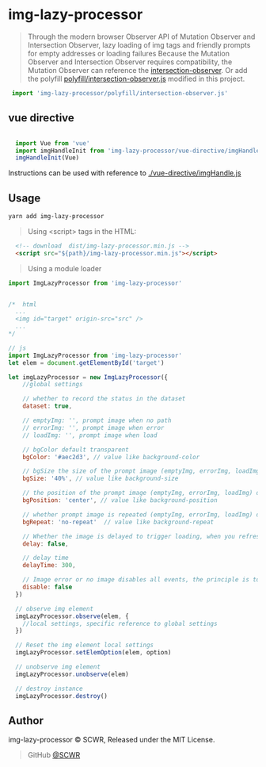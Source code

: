 # img-lazy-processor

> Through the modern browser Observer API of Mutation Observer and Intersection Observer, lazy loading of img tags and friendly prompts for empty addresses or loading failures
> Because the Mutation Observer and Intersection Observer requires compatibility, the Mutation Observer can reference the [intersection-observer](https://www.npmjs.com/package/intersection-observer).
> Or add the polyfill [polyfill/intersection-observer.js](./polyfill/intersection-observer.js) modified in this project.

```js
 import 'img-lazy-processor/polyfill/intersection-observer.js'
```

## vue directive

```js

  import Vue from 'vue'
  import imgHandleInit from 'img-lazy-processor/vue-directive/imgHandle.js'
  imgHandleInit(Vue)

```

Instructions can be used with reference to [./vue-directive/imgHandle.js](./vue-directive/imgHandle.js)

## Usage

```bash
yarn add img-lazy-processor
```

> Using \<script> tags in the HTML:

```html
  <!-- download  dist/img-lazy-processor.min.js -->
  <script src="${path}/img-lazy-processor.min.js"></script>
```

> Using a module loader

```js
import ImgLazyProcessor from 'img-lazy-processor'
```

```js

/*  html
  ...
  <img id="target" origin-src="src" />
  ...
*/

// js
import ImgLazyProcessor from 'img-lazy-processor'
let elem = document.getElementById('target')

let imgLazyProcessor = new ImgLazyProcessor({
    //global settings

    // whether to record the status in the dataset
    dataset: true,

    // emptyImg: '', prompt image when no path
    // errorImg: '', prompt image when error
    // loadImg: '', prompt image when load

    // bgColor default transparent
    bgColor: '#aec2d3', // value like background-color

    // bgSize the size of the prompt image (emptyImg, errorImg, loadImg) default 50%
    bgSize: '40%', // value like background-size

    // the position of the prompt image (emptyImg, errorImg, loadImg) default center
    bgPosition: 'center', // value like background-position

    // whether prompt image is repeated (emptyImg, errorImg, loadImg) default no-repeat
    bgRepeat: 'no-repeat'  // value like background-repeat

    // Whether the image is delayed to trigger loading, when you refresh the list quickly, you don't want to waste resources to load the image that was brushed past.
    delay: false,

    // delay time
    delayTime: 300,

    // Image error or no image disables all events, the principle is to add 'pointer-events: none;' to the element
    disable: false
  })

  // observe img element
  imgLazyProcessor.observe(elem, {
    //local settings, specific reference to global settings
  })

  // Reset the img element local settings
  imgLazyProcessor.setElemOption(elem, option)

  // unobserve img element
  imgLazyProcessor.unobserve(elem)

  // destroy instance
  imgLazyProcessor.destroy()

```

## Author

img-lazy-processor &copy; SCWR, Released under the MIT License.

> GitHub [@SCWR](https://github.com/SCWR)
